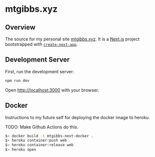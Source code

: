 # mtgibbs.xyz

## Overview

The source for my personal site [mtgibbs.xyz](https://mtgibbs.xyz). It is a [Next.js](https://nextjs.org/) project bootstrapped with [`create-next-app`](https://github.com/vercel/next.js/tree/canary/packages/create-next-app).

## Development Server

First, run the development server:

```bash
npm run dev
```

Open [http://localhost:3000](http://localhost:3000) with your browser.

## Docker

Instructions to my future self for deploying the docker image to heroku.

TODO: Make Github Actions do this.

```bash
$> docker build -t mtgibbs-next-docker .
$> heroku container:push web
$> heroku container:release web
$> heroku open
```
